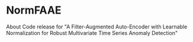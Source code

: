 # NormFAAE
About Code release for "A Filter-Augmented Auto-Encoder with Learnable Normalization for Robust Multivariate Time Series Anomaly Detection"
